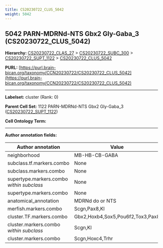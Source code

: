 ```yaml
---
title: CS20230722_CLUS_5042
weight: 5042
---
```

## 5042 PARN-MDRNd-NTS Gbx2 Gly-Gaba_3 (CS20230722_CLUS_5042)
<b>Hierarchy: </b>
[CS20230722_CLAS_27](../CS20230722_CLAS_27) >
[CS20230722_SUBC_300](../CS20230722_SUBC_300) >
[CS20230722_SUPT_1122](../CS20230722_SUPT_1122) >
[CS20230722_CLUS_5042](../CS20230722_CLUS_5042)

**PURL:** [https://purl.brain-bican.org/taxonomy/CCN20230722/CS20230722_CLUS_5042](https://purl.brain-bican.org/taxonomy/CCN20230722/CS20230722_CLUS_5042)

---


**Labelset:** cluster (Rank: 0)

**Parent Cell Set:** 1122 PARN-MDRNd-NTS Gbx2 Gly-Gaba_3 ([CS20230722_SUPT_1122](../CS20230722_SUPT_1122))



**Cell Ontology Term:** 

[MARKER GENES.]: #


---

[TRANSFERRED ANNOTATIONS.]: #


[AUTHOR ANNOTATION FIELDS.]: #


**Author annotation fields:**

| Author annotation | Value |
|-------------------|-------|
|neighborhood|MB-HB-CB-GABA|
|subclass.tf.markers.combo|None|
|subclass.markers.combo|None|
|supertype.markers.combo _within subclass_|None|
|supertype.markers.combo|None|
|anatomical_annotation|MDRNd do or NTS|
|merfish.markers.combo|Scgn,Pax8,Kl|
|cluster.TF.markers.combo|Gbx2,Hoxb4,Sox5,Pou6f2,Tox3,Pax8|
|cluster.markers.combo _within subclass_|Scgn,Kl|
|cluster.markers.combo|Scgn,Hoxc4,Trhr|
